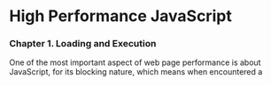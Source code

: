 # High Performance JavaScript

### Chapter 1. Loading and Execution

One of the most important aspect of web page performance is about JavaScript, for its blocking nature, which means when encountered a <script> browser stopped everything after the JavaScript code is executed.